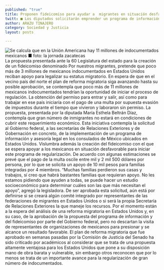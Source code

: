 ```yaml
---
published: "true"
title: Proponen fideicomiso para ayudar a  migrantes en situación desfavorable
twitt: ■ Los diputados solicitarán emprender un programa de información y asesoría legal
author: ARAZU TINAJERO
category: Sociedad y Justicia
layout: posts

---
```


![Se calcula que en la Unión Americana hay 11 millones de indocumentados mexicanos ■ foto: la jornada zacatecas](http://i.imgur.com/26svHwvm.jpg)
La propuesta presentada ante la 60 Legislatura del estado para la creación de un fideicomiso denominado Por nuestros migrantes, pretende que poco más de 3 millones de mexicanos indocumentados en Estados Unidos reciban apoyo para legalizar su estatus migratorio.
En espera de que en el vecino país del norte el plan de reforma migratoria siga avanzando hasta su posible aprobación, se contempla que poco más de 11 millones de mexicanos indocumentados tendrían la oportunidad de iniciar el proceso de regulación.
La obtención del permiso para entrar y salir, así como para trabajar en ese país iniciaría con el pago de una multa por supuesta evasión de impuestos durante el tiempo que vivieron y laboraron sin permiso. La propuesta, presentada por la diputada María Esthela Beltrán Díaz, contempla que gran número de inmigrantes no estará en condiciones de cubrir este requerimiento económico.
Esta iniciativa contempla la solicitud al Gobierno federal, a las secretarías de Relaciones Exteriores y de Gobernación en concreto, de la implementación de un programa de información y asesoría legal en los consulados de México ubicados en Estados Unidos. Vislumbra además la creación del fideicomiso con el que se espera apoyar a los mexicanos en situación desfavorable para iniciar este programa de regularización.
De acuerdo con algunas estimaciones se prevé que el pago de la multa oscile entre mil y 2 mil 500 dólares por persona, por lo que se solicita un apoyo de 10 mil pesos para familias integradas por 4 miembros.
“Muchas familias perdieron sus casas y trabajos, sí creo que habrá bastantes familias que requieran apoyo. No les estamos pidiendo que ayuden a todas, se puede hacer un estudio socioeconómico para determinar cuáles son las que más necesitan el apoyo”, agregó la legisladora.
De ser aprobada esta solicitud, aún está por definirse si se creará algún comité integrado por representantes de las federaciones de migrantes en Estados Unidos o si será la propia Secretaría de Relaciones Exteriores la que maneje los recursos.
Por el momento están a la espera del análisis de una reforma migratoria en Estados Unidos y, en su caso, de la aprobación de la propuesta del programa de información y del fideicomiso por parte del Gobierno federal, pero no descartan la visita de representantes de organizaciones de mexicanos para presionar y se alcance un resultado favorable.
El plan de reforma migratoria que fue aprobado en semanas pasadas por la Comisión de Justicia del Senado ha sido criticado por académicos al considerar que se trata de una propuesta altamente ventajosa para los Estados Unidos que pone a su disposición mano de obra barata y vulnerable, sin embargo otros reconocen que por lo menos se trata de un importante avance para la regularización de gran número de indocumentados.
